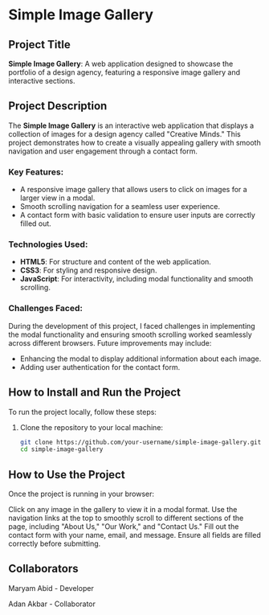 # Simple Image Gallery

## Project Title
**Simple Image Gallery**: A web application designed to showcase the portfolio of a design agency, featuring a responsive image gallery and interactive sections.

## Project Description
The **Simple Image Gallery** is an interactive web application that displays a collection of images for a design agency called "Creative Minds." This project demonstrates how to create a visually appealing gallery with smooth navigation and user engagement through a contact form. 

### Key Features:
- A responsive image gallery that allows users to click on images for a larger view in a modal.
- Smooth scrolling navigation for a seamless user experience.
- A contact form with basic validation to ensure user inputs are correctly filled out.

### Technologies Used:
- **HTML5**: For structure and content of the web application.
- **CSS3**: For styling and responsive design.
- **JavaScript**: For interactivity, including modal functionality and smooth scrolling.

### Challenges Faced:
During the development of this project, I faced challenges in implementing the modal functionality and ensuring smooth scrolling worked seamlessly across different browsers. Future improvements may include:
- Enhancing the modal to display additional information about each image.
- Adding user authentication for the contact form.

## How to Install and Run the Project
To run the project locally, follow these steps:

1. Clone the repository to your local machine:
   ```bash
   git clone https://github.com/your-username/simple-image-gallery.git
   cd simple-image-gallery

## How to Use the Project
Once the project is running in your browser:

Click on any image in the gallery to view it in a modal format.
Use the navigation links at the top to smoothly scroll to different sections of the page, including "About Us," "Our Work," and "Contact Us."
Fill out the contact form with your name, email, and message. Ensure all fields are filled correctly before submitting.

## Collaborators
Maryam Abid - Developer

Adan Akbar - Collaborator 
